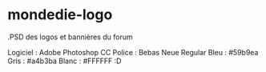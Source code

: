 # mondedie-logo
.PSD des logos et bannières du forum

Logiciel : Adobe Photoshop CC
Police : Bebas Neue Regular
Bleu : #59b9ea
Gris : #a4b3ba
Blanc : #FFFFFF :D 
